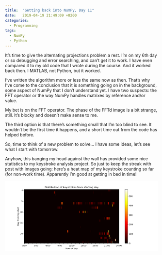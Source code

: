 ```yaml
---
title:  "Getting back into NumPy, Day 11"
date:   2019-04-19 21:49:09 +0200
categories:
  - Programming
tags:
  - NumPy
  - Python
---
```

It’s time to give the alternating projections problem a rest. I’m on my 6th day or so debugging and error searching, and can’t get it to work. I have even compared it to my old code that I wrote during the course. And it worked back then. I MATLAB, not Python, but it worked.

I’ve written the algorithm more or less the same now as then. That’s why I’ve come to the conclusion that it is something going on in the background, some aspect of NumPy that I don’t understand yet. I have two suspects: the FFT operator or the way NumPy handles matrixes by reference and/or value.

My bet is on the FFT operator. The phase of the FFTd image is a bit strange, still. It’s blocky and doesn’t make sense to me.

The third option is that there’s something small that I’m too blind to see. It wouldn’t be the first time it happens, and a short time out from the code has helped before.

So, time to think of a new problem to solve… I have some ideas, let’s see what I start with tomorrow.

Anyhow, this banging my head against the wall has provided some nice statistics to my keystroke analysis project. So just to keep the streak with post with images going: here’s a heat map of my keystroke counting so far (for non-work time). Apparently I’m good at getting in bed in time!

![My keystroke heatmap for the last 30 days!](/assets/blogpost_images/2019-04-19_01.png)